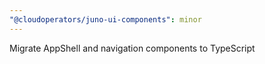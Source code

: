 ```yaml
---
"@cloudoperators/juno-ui-components": minor
---
```


Migrate AppShell and navigation components to TypeScript
